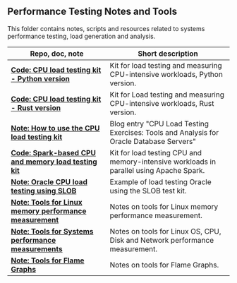 ## Performance Testing Notes and Tools
This folder contains notes, scripts and resources related to systems performance testing, load generation and analysis.

| Repo, doc, note                                                                                | Short description
|------------------------------------------------------------------------------------------------| -------------------------------------------------------------------------------------
| [**Code: CPU load testing kit - Python version**](Test_CPU_parallel_Python)                    | Kit for load testing and measuring CPU-intensive workloads, Python version.
| [**Code: CPU load testing kit - Rust version**](Test_CPU_parallel_Rust)                        | Kit for Load testing and measuring CPU-intensive workloads, Rust version.
| [**Note: How to use the CPU load testing kit**](https://db-blog.web.cern.ch/node/189)          | Blog entry "CPU Load Testing Exercises: Tools and Analysis for Oracle Database Servers"
| [**Code: Spark-based CPU and memory load testing kit**](Spark_CPU_memory_load_testkit)         | Kit for load testing CPU and memory-intensive workloads in parallel using Apache Spark.
| [**Note: Oracle CPU load testing using SLOB**](Oracle_load_testing_with_SLOB)                  | Example of load testing Oracle using the SLOB test kit.
| [**Note: Tools for Linux memory performance measurement**](Tools_Linux_Memory_Perf_Measure.md) | Notes on tools for Linux memory performance measurement.
| [**Note: Tools for Systems performance measurements**](Tools_Linux_OS_CPU_Disk_Network.md)     | Notes on tools for Linux OS, CPU, Disk and Network performance measurement.
| [**Note: Tools for Flame Graphs**](Tools_FlameGraphs.md)                                       | Notes on tools for Flame Graphs.